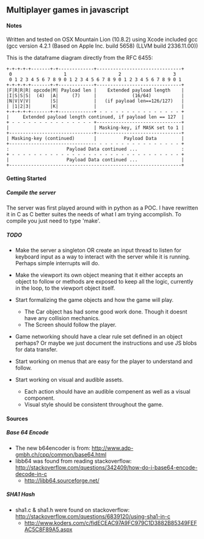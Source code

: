 ## Multiplayer games in javascript

#### Notes

Written and tested on OSX Mountain Lion (10.8.2) using Xcode included gcc (gcc version 4.2.1 (Based on Apple Inc. build 5658) (LLVM build 2336.11.00))

This is the dataframe diagram directly from the RFC 6455:

    +-+-+-+-+-------+-+-------------+-------------------------------+
     0                   1                   2                   3
     0 1 2 3 4 5 6 7 8 9 0 1 2 3 4 5 6 7 8 9 0 1 2 3 4 5 6 7 8 9 0 1
    +-+-+-+-+-------+-+-------------+-------------------------------+
    |F|R|R|R| opcode|M| Payload len |    Extended payload length    |
    |I|S|S|S|  (4)  |A|     (7)     |             (16/64)           |
    |N|V|V|V|       |S|             |   (if payload len==126/127)   |
    | |1|2|3|       |K|             |                               |
    +-+-+-+-+-------+-+-------------+ - - - - - - - - - - - - - - - +
    |     Extended payload length continued, if payload len == 127  |
    + - - - - - - - - - - - - - - - +-------------------------------+
    |                               | Masking-key, if MASK set to 1 |
    +-------------------------------+-------------------------------+
    | Masking-key (continued)       |          Payload Data         |
    +-------------------------------- - - - - - - - - - - - - - - - +
    :                     Payload Data continued ...                :
    + - - - - - - - - - - - - - - - - - - - - - - - - - - - - - - - +
    |                     Payload Data continued ...                |
    +---------------------------------------------------------------+

#### Getting Started

##### Compile the server

The server was first played around with in python as a POC. I have rewritten it in C as C better suites the needs of what I am trying accomplish. To compile you just need to type 'make'.

##### TODO

* Make the server a singleton OR create an input thread to listen for keyboard input as a way to interact with the server while it is running. Perhaps simple interrupts will do.

* Make the viewport its own object meaning that it either accepts an object to follow or methods are exposed to keep all the logic, currently in the loop, to the viewport object itself.

* Start formalizing the game objects and how the game will play.
    * The Car object has had some good work done. Though it doesnt have any collision mechanics.
    * The Screen should follow the player.

* Game networking should have a clear rule set defined in an object perhaps? Or maybe we just document the instructions and use JS blobs for data transfer.

* Start working on menus that are easy for the player to understand and follow.

* Start working on visual and audible assets.
    * Each action should have an audible compenent as well as a visual component.
    * Visual style should be consistent throughout the game.

#### Sources

##### Base 64 Encode
* The new b64encoder is from: http://www.adp-gmbh.ch/cpp/common/base64.html
* libb64 was found from reading stackoverflow: http://stackoverflow.com/questions/342409/how-do-i-base64-encode-decode-in-c
	* http://libb64.sourceforge.net/

##### SHA1 Hash
* sha1.c & sha1.h were found on stackoverflow: http://stackoverflow.com/questions/6839120/using-sha1-in-c
	* http://www.koders.com/c/fidECEAC97A9FC979C1D3882B85349FEFAC5C8F89A5.aspx
